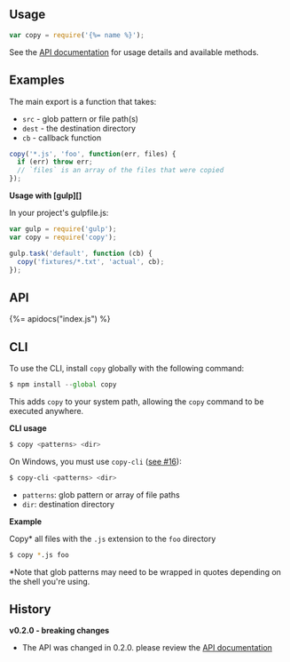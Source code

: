 ## Usage

```js
var copy = require('{%= name %}');
```

See the [API documentation](#api) for usage details and available methods. 

## Examples

The main export is a function that takes:

- `src` - glob pattern or file path(s)
- `dest` - the destination directory
- `cb` - callback function

```js
copy('*.js', 'foo', function(err, files) {
  if (err) throw err;
  // `files` is an array of the files that were copied
});
```

**Usage with [gulp][]**

In your project's gulpfile.js:

```js
var gulp = require('gulp');
var copy = require('copy');

gulp.task('default', function (cb) {
  copy('fixtures/*.txt', 'actual', cb);
});
```

## API
{%= apidocs("index.js") %}

## CLI

To use the CLI, install `copy` globally with the following command:

```js
$ npm install --global copy
```

This adds `copy` to your system path, allowing the `copy` command to be executed anywhere.

**CLI usage**

```sh
$ copy <patterns> <dir>
```

On Windows, you must use `copy-cli` ([see #16](https://github.com/jonschlinkert/copy/pull/16)):

```sh
$ copy-cli <patterns> <dir>
```

- `patterns`: glob pattern or array of file paths
- `dir`: destination directory

**Example**

Copy* all files with the `.js` extension to the `foo` directory

```sh
$ copy *.js foo
```

*Note that glob patterns may need to be wrapped in quotes depending on the shell you're using.


## History

**v0.2.0 - breaking changes**

- The API was changed in 0.2.0. please review the [API documentation](#api)
